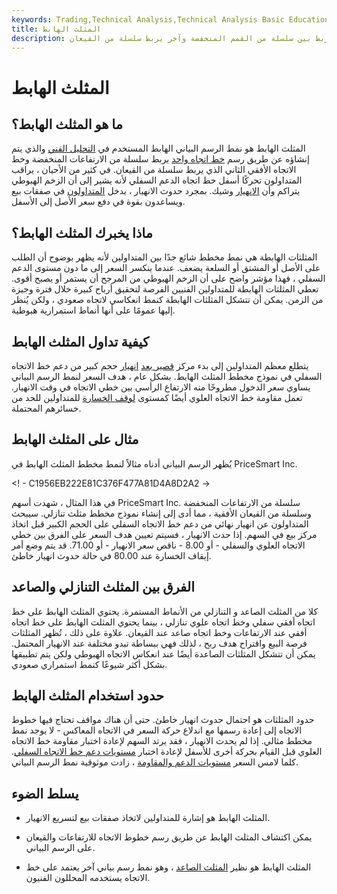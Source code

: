 ```yaml
---
keywords: Trading,Technical Analysis,Technical Analysis Basic Education
title: المثلث الهابط
description: المثلث الهابط هو نموذج مخطط هبوطي يتم إنشاؤه عن طريق رسم خط اتجاه يربط بين سلسلة من القمم المنخفضة وآخر يربط سلسلة من القيعان.
---
```


# المثلث الهابط
## ما هو المثلث الهابط؟

المثلث الهابط هو نمط الرسم البياني الهابط المستخدم في [التحليل الفني](/technicalanalysis) والذي يتم إنشاؤه عن طريق رسم [خط اتجاه واحد](/trendline) يربط سلسلة من الارتفاعات المنخفضة وخط الاتجاه الأفقي الثاني الذي يربط سلسلة من القيعان. في كثير من الأحيان ، يراقب المتداولون تحركًا أسفل خط اتجاه الدعم السفلي لأنه يشير إلى أن الزخم الهبوطي يتراكم وأن [الانهيار](/breakdown) وشيك. بمجرد حدوث الانهيار ، يدخل [المتداولون](/stock-trader) في صفقات بيع ويساعدون بقوة في دفع سعر الأصل إلى الأسفل.

## ماذا يخبرك المثلث الهابط؟

المثلثات الهابطة هي نمط مخطط شائع جدًا بين المتداولين لأنه يظهر بوضوح أن الطلب على الأصل أو المشتق أو السلعة يضعف. عندما ينكسر السعر إلى ما دون مستوى الدعم السفلي ، فهذا مؤشر واضح على أن الزخم الهبوطي من المرجح أن يستمر أو يصبح أقوى. تعطي المثلثات الهابطة للمتداولين الفنيين الفرصة لتحقيق أرباح كبيرة خلال فترة وجيزة من الزمن. يمكن أن تتشكل المثلثات الهابطة كنمط انعكاسي لاتجاه صعودي ، ولكن يُنظر إليها عمومًا على أنها أنماط استمرارية هبوطية.

## كيفية تداول المثلث الهابط

يتطلع معظم المتداولين إلى بدء مركز [قصير بعد](/short) [انهيار](/breakdown) حجم كبير من دعم خط الاتجاه السفلي في نموذج مخطط المثلث الهابط. بشكل عام ، هدف السعر لنمط الرسم البياني يساوي سعر الدخول مطروحًا منه الارتفاع الرأسي بين خطي الاتجاه في وقت الانهيار. تعمل مقاومة خط الاتجاه العلوي أيضًا كمستوى [لوقف الخسارة](/stop-lossorder) للمتداولين للحد من خسائرهم المحتملة.

## مثال على المثلث الهابط

يُظهر الرسم البياني أدناه مثالاً لنمط مخطط المثلث الهابط في PriceSmart Inc.

<! - C1956EB222E81C376F477A81D4A8D2A2 ->

في هذا المثال ، شهدت أسهم PriceSmart Inc. سلسلة من الارتفاعات المنخفضة وسلسلة من القيعان الأفقية ، مما أدى إلى إنشاء نموذج مخطط مثلث تنازلي. سيبحث المتداولون عن انهيار نهائي من دعم خط الاتجاه السفلي على الحجم الكبير قبل اتخاذ مركز بيع في السهم. إذا حدث الانهيار ، فسيتم تعيين هدف السعر على الفرق بين خطي الاتجاه العلوي والسفلي - أو 8.00 - ناقص سعر الانهيار - أو 71.00. قد يتم وضع أمر إيقاف الخسارة عند 80.00 في حالة حدوث انهيار خاطئ.

## الفرق بين المثلث التنازلي والصاعد

كلا من المثلث الصاعد و التنازلي من الأنماط المستمرة. يحتوي المثلث الهابط على خط اتجاه أفقي سفلي وخط اتجاه علوي تنازلي ، بينما يحتوي المثلث الهابط على خط اتجاه أفقي عند الارتفاعات وخط اتجاه صاعد عند القيعان. علاوة على ذلك ، تُظهر المثلثات فرصة البيع واقتراح هدف ربح ، لذلك فهي ببساطة تبدو مختلفة عند الانهيار المحتمل. يمكن أن تتشكل المثلثات الصاعدة أيضًا عند انعكاس الاتجاه الهبوطي ولكن يتم تطبيقها بشكل أكثر شيوعًا كنمط استمراري صعودي.

## حدود استخدام المثلث الهابط

حدود المثلثات هو احتمال حدوث انهيار خاطئ. حتى أن هناك مواقف تحتاج فيها خطوط الاتجاه إلى إعادة رسمها مع اندلاع حركة السعر في الاتجاه المعاكس - لا يوجد نمط مخطط مثالي. إذا لم يحدث الانهيار ، فقد يرتد السهم لإعادة اختبار مقاومة خط الاتجاه العلوي قبل القيام بحركة أخرى للأسفل لإعادة اختبار [مستويات دعم خط الاتجاه السفلي](/support). كلما لامس السعر [مستويات الدعم والمقاومة](/resistance) ، زادت موثوقية نمط الرسم البياني.

## يسلط الضوء

- المثلث الهابط هو إشارة للمتداولين لاتخاذ صفقات بيع لتسريع الانهيار.

- يمكن اكتشاف المثلث الهابط عن طريق رسم خطوط الاتجاه للارتفاعات والقيعان على الرسم البياني.

- المثلث الهابط هو نظير [المثلث الصاعد](/ascendingtriangle) ، وهو نمط رسم بياني آخر يعتمد على خط الاتجاه يستخدمه المحللون الفنيون.

